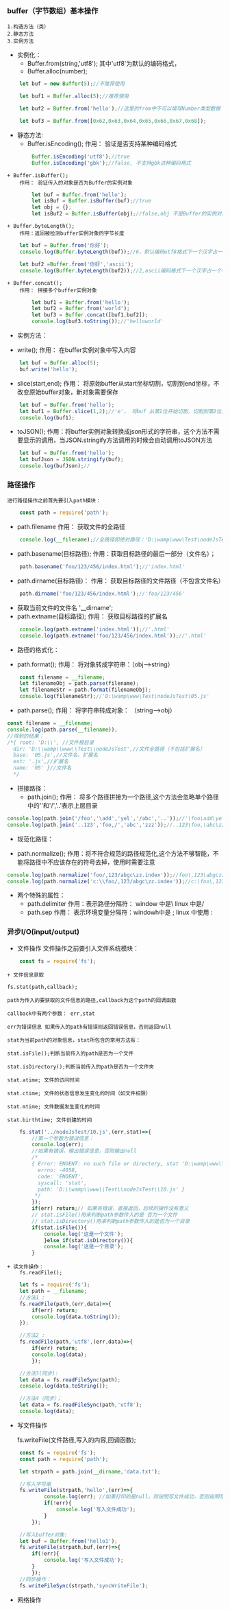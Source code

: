 ### buffer（字节数组）基本操作
	1.构造方法（类）
	2.静态方法
	3.实例方法

- 实例化：
	+ Buffer.from(string,'utf8'); 其中'utf8'为默认的编码格式，
	+ Buffer.alloc(number);
````js
	let buf = new Buffer(5);//不推荐使用

	let buf1 = Buffer.alloc(5);//推荐使用

	let buf2 = Buffer.from('hello');//这里的from中不可以填写Number类型数据

	let buf3 = Buffer.from([0x62,0x63,0x64,0x65,0x66,0x67,0x68]);
````
- 静态方法:
	+ Buffer.isEncoding();
		作用： 验证是否支持某种编码格式
````js
		Buffer.isEncoding('utf8');//true
		Buffer.isEncoding('gbk');//false, 不支持gbk这种编码格式
````
	+ Buffer.isBuffer();
		作用： 验证传入的对象是否为Buffer的实例对象
````js
		let buf = Buffer.from('hello');
		let isBuf = Buffer.isBuffer(buf);//true
		let obj = {};
		let isBuf2 = Buffer.isBuffer(obj);//false,obj 不是Buffer的实例对象
````
	+ Buffer.byteLength();
		作用：返回被检测buffer实例对象的字节长度
````js
	let buf = Buffer.from('你好');
	console.log(Buffer.byteLength(buf));//6，默认编码utf8格式下一个汉字占一个字节

	let buf2 =Buffer.from('你好','ascii');
	console.log(Buffer.byteLength(buf2));//2,ascii编码格式下一个汉字占一个字节，但此时的buf2中的内容已经不是汉字了，所以这种方式不推荐使用
````
	+ Buffer.concat();
		作用： 拼接多个buffer实例对象
````js
		let buf1 = Buffer.from('hello');
		let buf2 = Buffer.from('world');
		let buf3 = Buffer.concat([buf1,buf2]);
		console.log(buf3.toString());//'helloworld'
````
- 实例方法：
 + write();
 	作用： 在buffer实例对象中写入内容
````js
	let buf = Buffer.alloc(5);
	buf.write('hello');
````

 + slice(start,end);
	作用： 将原始buffer从start坐标切割，切割到end坐标，不改变原始buffer对象，新对象需要保存
````js
	let buf = Buffer.from('hello');
	let buf1 = Buffer.slice(1,2);//'e'， 将buf 从第1位开始切割，切割到第2位，新切割的值保存在buf1中
	console.log(buf1);
````
+ toJSON();
	作用：将buffer实例对象转换成json形式的字符串，这个方法不需要显示的调用，当JSON.stringify方法调用的时候会自动调用toJSON方法

````js
	let buf = Buffer.from('hello');
	let bufJson = JSON.stringify(buf);
	console.log(bufJson);//
````
### 路径操作
	进行路径操作之前首先要引入path模块：
````js
	const path = require('path');
````
- path.filename
	作用： 获取文件的全路径
````js
	console.log(__filename);//全路径即绝对路径：'D:\wamp\www\Test\nodeJsTest\05.js'
````
- path.basename(目标路径);
	作用：获取目标路径的最后一部分（文件名）；
````js
	path.basename('foo/123/456/index.html');//'index.html'
````

- path.dirname(目标路径)：
	作用： 获取目标路径的文件路径（不包含文件名）
````js
	path.dirname('foo/123/456/index.html');//'foo/123/456'
````

- 获取当前文件的文件名
 '__dirname';
- path.extname(目标路径);
	作用： 获取目标路径的扩展名
````js
	console.log(path.extname('index.html'));//'.html'
	console.log(path.extname('foo/123/456/index.html'));//'.html'
````
- 路径的格式化：
 + path.format();
 	作用： 将对象转成字符串：（obj-->string）

````js
	const filename = __filename;
	let filenameObj = path.parse(filename);
	let filenameStr = path.format(filenameObj);
	console.log(filenameStr);//'D:\wamp\www\Test\nodeJsTest\05.js'
````
 + path.parse();
 作用： 将字符串转成对象： （string-->obj）
````js
const filename = __filename;
console.log(path.parse(__filename));
//得到的结果：
/*{ root: 'D:\\', //文件根目录
  dir: 'D:\\wamp\\www\\Test\\nodeJsTest',//文件全路径（不包括扩展名）
  base: '05.js',//文件名、扩展名
  ext: '.js',//扩展名
  name: '05' }//文件名
  */
````
- 拼接路径：
	+ path.join();
	作用： 将多个路径拼接为一个路径,这个方法会忽略单个路径中的'\'和'/','..'表示上层目录
````js
console.log(path.join('/foo','\add','yel','/abc','..'));//'\foo\add\yel'
console.log(path.join('..123','foo,/','abc','zzz'));//..123\foo,\abc\zzz
````
- 规范化路径：
+ path.normalize();
作用：将不符合规范的路径规范化,这个方法不够智能，不能将路径中不应该存在的符号去掉，使用时需要注意
````js
console.log(path.normalize('foo/,123/abgc\zz.index'));//foo\,123\abgczz.index
console.log(path.normalize('c:\\foo/,123/abgc\zz.index'));//c:\foo\,123\abgczz.index
````

- 两个特殊的属性：
	+ path.delimiter
		作用：表示路径分隔符： window 中是\  linux 中是/
	+ path.sep
		作用： 表示环境变量分隔符：windowh中是 ; linux 中使用 :

### 异步I/O(input/output)

- 文件操作
	文件操作之前要引入文件系统模块：
````js
	const fs = require('fs');
````

	+ 文件信息获取

	fs.stat(path,callback);

	path为传入的要获取的文件信息的路径,callback为这个path的回调函数

	callback中有两个参数： err,stat

	err为错误信息 如果传入的path有错误则返回错误信息，否则返回null

	stat为当前path的对象信息，stat所包含的常用方法有：

	stat.isFile();判断当前传入的path是否为一个文件

	stat.isDirectory();判断当前传入的path是否为一个文件夹

	stat.atime; 文件的访问时间

	stat.ctime; 文件的状态信息发生变化的时间（如文件权限）

	stat.mtime; 文件数据发生变化的时间

 	stat.birthtime; 文件创建的时间

````js
	fs.stat('../nodeJsTest/10.js',(err,stat)=>{
		//第一个参数为错误信息：
		console.log(err);
		//如果有错误，输出错误信息，否则输出null
		/*
		{ Error: ENOENT: no such file or directory, stat 'D:\wamp\www\Test\nodeJsTest\10.js'
		  errno: -4058,
		  code: 'ENOENT',
		  syscall: 'stat',
		  path: 'D:\\wamp\\www\\Test\\nodeJsTest\\10.js' }
		 */
		});
		if(err) return;// 如果有错误，直接返回，后续的操作没有意义
		// stat.isFile()用来判断path参数传入的是 否为一个文件
		// stat.isDirectory()用来判断path参数传入的是否为一个目录
		if(stat.isFile()){
			console.log('这是一个文件');
			}else if(stat.isDirectory()){
			console.log('这是一个目录');
		}

````
	+ 读文件操作：
		fs.readFile();
````js
	let fs = require('fs');
	let path = __filename;
	//方法1 :
	fs.readFile(path,(err,data)=>{
		if(err) return;
		console.log(data.toString());
	});

	//方法2 :
	fs.readFile(path,'utf8',(err,data)=>{
		if(err) return;
		console.log(data);
		});

	//方法3(同步):
	let data = fs.readFileSync(path);
	console.log(data.toString());

	//方法4（同步）；
	let data = fs.readFileSync(path,'utf8');
	console.log(data);
````

+ 写文件操作

	fs.writeFile(文件路径,写入的内容,回调函数);

````js
	const fs = require('fs');
	const path = require('path');

	let strpath = path.join(__dirname,'data.txt');

	//写入字符串
	fs.writeFile(strpath,'hello',(err)=>{
			console.log(err); //如果打印的是null，则说明写文件成功，否则说明写文件失败
			if(!err){
				console.log('写入文件成功');
			}
		});

	//写入buffer对象:
	let buf = Buffer.from('hello1');
	fs.writeFile(strpath,buf,(err)=>{
		if(!err){
			console.log('写入文件成功');
		}
		});
	//同步操作：
	fs.writeFileSync(strpath,'syncWriteFile');
````

- 网络操作


